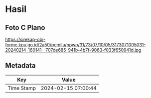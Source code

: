 # Hasil

## Foto C Plano

https://sirekap-obj-formc.kpu.go.id/2a50/pemilu/ppwp/31/73/07/10/05/3173071005031-20240214-160141--707de685-941b-4b7f-9063-f033f650941d.jpg


## Metadata

| Key        | Value               |
| ---------- | ------------------- |
| Time Stamp | 2024-02-15 07:00:44 |



